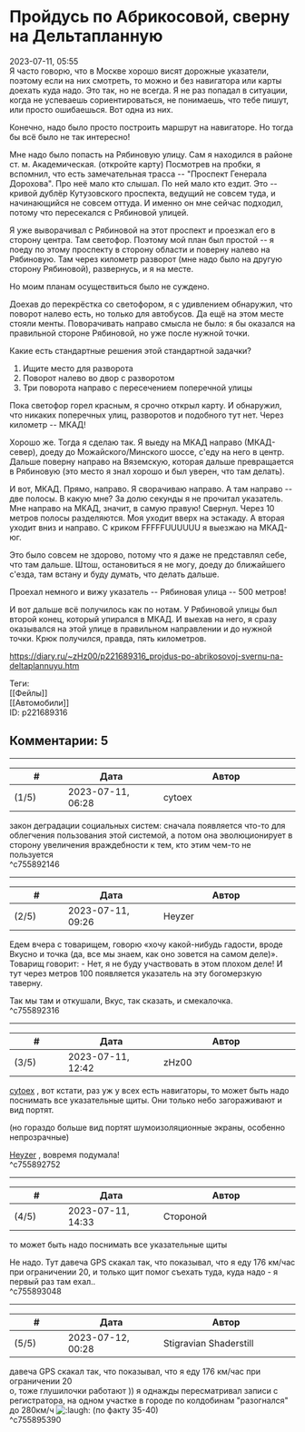 Пройдусь по Абрикосовой, сверну на Дельтапланную
================================================

  
2023-07-11, 05:55  
 Я часто говорю, что в Москве хорошо висят дорожные указатели, поэтому если на них смотреть, то можно и без навигатора или карты доехать куда надо. Это так, но не всегда. Я не раз попадал в ситуации, когда не успеваешь сориентироваться, не понимаешь, что тебе пишут, или просто ошибаешься. Вот одна из них.   
   
 Конечно, надо было просто построить маршрут на навигаторе. Но тогда бы всё было не так интересно!   
   
 Мне надо было попасть на Рябиновую улицу. Сам я находился в районе ст. м. Академическая. (откройте карту) Посмотрев на пробки, я вспомнил, что есть замечательная трасса -- "Проспект Генерала Дорохова". Про неё мало кто слышал. По ней мало кто ездит. Это -- кривой дублёр Кутузовского проспекта, ведущий не совсем туда, и начинающийся не совсем оттуда. И именно он мне сейчас подходил, потому что пересекался с Рябиновой улицей.   
   
 Я уже выворачивал с Рябиновой на этот проспект и проезжал его в сторону центра. Там светофор. Поэтому мой план был простой -- я поеду по этому проспекту в сторону области и поверну налево на Рябиновую. Там через километр разворот (мне надо было на другую сторону Рябиновой), развернусь, и я на месте.   
   
 Но моим планам осуществиться было не суждено.   
   
 Доехав до перекрёстка со светофором, я с удивлением обнаружил, что поворот налево есть, но только для автобусов. Да ещё на этом месте стояли менты. Поворачивать направо смысла не было: я бы оказался на правильной стороне Рябиновой, но уже после нужной точки.   
   
 Какие есть стандартные решения этой стандартной задачки?   
 1. Ищите место для разворота   
 2. Поворот налево во двор с разворотом   
 3. Три поворота направо с пересечением поперечной улицы   
   
 Пока светофор горел красным, я срочно открыл карту. И обнаружил, что никаких поперечных улиц, разворотов и подобного тут нет. Через километр -- МКАД!   
   
 Хорошо же. Тогда я сделаю так. Я выеду на МКАД направо (МКАД-север), доеду до Можайского/Минского шоссе, с'еду на него в центр. Дальше поверну направо на Вяземскую, которая дальше превращается в Рябиновую (это место я знал хорошо и был уверен, что там делать).   
   
 И вот, МКАД. Прямо, направо. Я сворачиваю направо. А там направо -- две полосы. В какую мне? За долю секунды я не прочитал указатель. Мне направо на МКАД, значит, в самую правую! Свернул. Через 10 метров полосы разделяются. Моя уходит вверх на эстакаду. А вторая уходит вниз и направо. С криком FFFFFUUUUUU я выезжаю на МКАД-юг.   
   
 Это было совсем не здорово, потому что я даже не представлял себе, что там дальше. Штош, остановиться я не могу, доеду до ближайшего с'езда, там встану и буду думать, что делать дальше.   
   
 Проехал немного и вижу указатель -- Рябиновая улица -- 500 метров!   
   
 И вот дальше всё получилось как по нотам. У Рябиновой улицы был второй конец, который упирался в МКАД. И выехав на него, я сразу оказывался на этой улице в правильном направлении и до нужной точки. Крюк получился, правда, пять километров.   
   
   
  
<https://diary.ru/~zHz00/p221689316_projdus-po-abrikosovoj-svernu-na-deltaplannuyu.htm>  
  
Теги:  
[[Фейлы]]  
[[Автомобили]]  
ID: p221689316  


Комментарии: 5
--------------

  


---



|         #         |              Дата              |                     Автор                     |           ID           |
| --- | --- | --- | --- |
| (1/5) | 2023-07-11, 06:28 | cytoex | c755892146 |

  
 закон деградации социальных систем: сначала появляется что-то для облегчения пользования этой системой, а потом она эволюционирует в сторону увеличения враждебности к тем, кто этим чем-то не пользуется   
 ^c755892146

---



|         #         |              Дата              |                     Автор                     |           ID           |
| --- | --- | --- | --- |
| (2/5) | 2023-07-11, 09:26 | Heyzer | c755892316 |

  
 Едем вчера с товарищем, говорю «хочу какой-нибудь гадости, вроде Вкусно и точка (да, все мы знаем, как оно зовется на самом деле)». Товарищ говорит: - Нет, я не буду участвовать в этом плохом деле! И тут через метров 100 появляется указатель на эту богомерзкую таверну.   
   
   
 Так мы там и откушали, Вкус, так сказать, и смекалочка.   
 ^c755892316

---



|         #         |              Дата              |                     Автор                     |           ID           |
| --- | --- | --- | --- |
| (3/5) | 2023-07-11, 12:42 | zHz00 | c755892752 |

  
  [cytoex](https://citoex.diary.ru "Только это красиво и только в этом есть смысл")  , вот кстати, раз уж у всех есть навигаторы, то может быть надо поснимать все указательные щиты. Они только небо загораживают и вид портят.   
   
 (но гораздо больше вид портят шумоизоляционные экраны, особенно непрозрачные)   
   
  [Heyzer](https://heyzero.diary.ru "Orca's dreams")  , вовремя подумала!   
 ^c755892752

---



|         #         |              Дата              |                     Автор                     |           ID           |
| --- | --- | --- | --- |
| (4/5) | 2023-07-11, 14:33 | Стороной | c755893048 |

  
  то может быть надо поснимать все указательные щиты    
   
 Не надо. Тут давеча GPS скакал так, что показывал, что я еду 176 км/час при ограничении 20, и только щит помог съехать туда, куда надо - я первый раз там ехал..   
 ^c755893048

---



|         #         |              Дата              |                     Автор                     |           ID           |
| --- | --- | --- | --- |
| (5/5) | 2023-07-12, 00:28 | Stigravian Shaderstill | c755895390 |

  
  давеча GPS скакал так, что показывал, что я еду 176 км/час при ограничении 20    
 о, тоже глушилочки работают )) я однажды пересматривал записи с регистратора, на одном участке в городе по колдобинам "разогнался" до 280км/ч ![:laugh:](/picture/1126.gif) (по факту 35-40)   
 ^c755895390